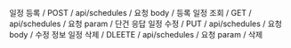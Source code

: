일정 등록 / POST / api/schedules / 요청 body / 등록
일정 조회 / GET / api/schedules / 요청 param / 단건 응답
일정 수정 / PUT / api/schedules / 요청 body / 수정 정보
일정 삭제 / DLEETE / api/schedules / 요청 param / 삭제